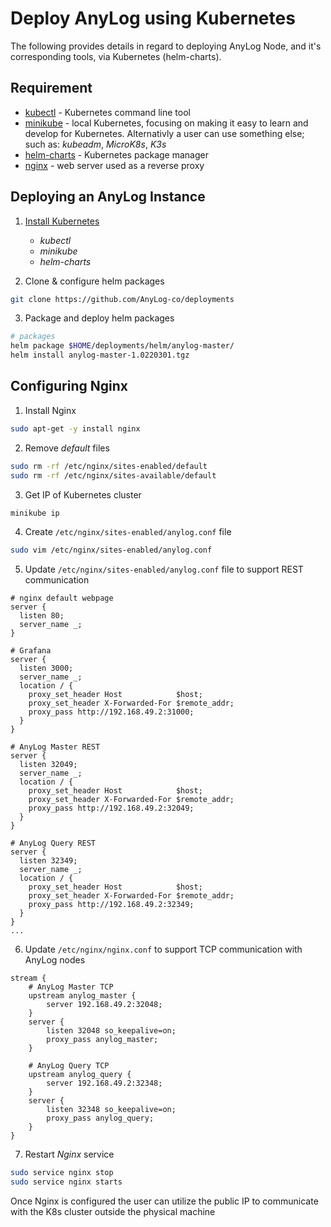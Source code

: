 # Deploy AnyLog using Kubernetes 

The following provides details in regard to deploying AnyLog Node, and it's corresponding tools, via Kubernetes 
(helm-charts).

## Requirement
* [kubectl](https://kubernetes.io/docs/tasks/tools/install-kubectl-linux/) - Kubernetes command line tool
* [minikube](https://minikube.sigs.k8s.io/docs/start/) - local Kubernetes, focusing on making it easy to learn and develop for 
  Kubernetes. Alternativly a user can use something else; such as: _kubeadm_, _MicroK8s_, _K3s_    
* [helm-charts](https://helm.sh/docs/intro/quickstart/) - Kubernetes package manager 
* [nginx](https://nginx.org/en/) - web server used as a reverse proxy

## Deploying an AnyLog Instance 
1. [Install Kubernetes](kube_install.sh)
   * _kubectl_
   * _minikube_
   * _helm-charts_ 
   

2. Clone & configure helm packages 
```bash
git clone https://github.com/AnyLog-co/deployments 
```


3. Package and deploy helm packages
```bash
# packages 
helm package $HOME/deployments/helm/anylog-master/
helm install anylog-master-1.0220301.tgz
```

## Configuring Nginx 
1. Install Nginx
```bash 
sudo apt-get -y install nginx 
```


2. Remove _default_ files 
```bash
sudo rm -rf /etc/nginx/sites-enabled/default 
sudo rm -rf /etc/nginx/sites-available/default 
```

3. Get IP of Kubernetes cluster   
```bash 
minikube ip
```

4. Create `/etc/nginx/sites-enabled/anylog.conf` file
```bash
sudo vim /etc/nginx/sites-enabled/anylog.conf
```


5. Update `/etc/nginx/sites-enabled/anylog.conf` file to support REST communication
```editorconfig
# nginx default webpage 
server {
  listen 80;
  server_name _;
}

# Grafana
server {
  listen 3000;
  server_name _;
  location / {
    proxy_set_header Host            $host;
    proxy_set_header X-Forwarded-For $remote_addr;
    proxy_pass http://192.168.49.2:31000;
  }
}

# AnyLog Master REST 
server {
  listen 32049;
  server_name _;
  location / {
    proxy_set_header Host            $host;
    proxy_set_header X-Forwarded-For $remote_addr;
    proxy_pass http://192.168.49.2:32049;
  }
}

# AnyLog Query REST 
server {
  listen 32349;
  server_name _;
  location / {
    proxy_set_header Host            $host;
    proxy_set_header X-Forwarded-For $remote_addr;
    proxy_pass http://192.168.49.2:32349;
  }
}
...
```

6. Update `/etc/nginx/nginx.conf` to support TCP communication with AnyLog nodes 
```editorconfig
stream {
    # AnyLog Master TCP 
    upstream anylog_master {
        server 192.168.49.2:32048;
    }
    server {
        listen 32048 so_keepalive=on;
        proxy_pass anylog_master;
    }
    
    # AnyLog Query TCP 
    upstream anylog_query {
        server 192.168.49.2:32348;
    }
    server {
        listen 32348 so_keepalive=on;
        proxy_pass anylog_query;
    }
}
```

7. Restart _Nginx_ service 
```bash
sudo service nginx stop
sudo service nginx starts 
```

Once Nginx is configured the user can utilize the public IP to communicate with the K8s cluster outside the physical machine  